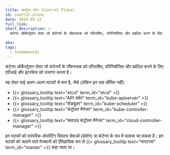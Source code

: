 ```yaml
---
title: कण्ट्रोल प्लेन (Control Plane)
id: control-plane
date: 2019-05-12
full_link:
short_description: >
  कंटेनर ऑर्केस्ट्रेशन लेयर जो कंटेनरों के जीवनचक्र को परिभाषित, परिनियोजित और प्रबंधित करने के लिए API और इंटरफेस को उजागर करता है।

aka:
tags:
  - fundamental
---
```


कंटेनर ऑर्केस्ट्रेशन लेयर जो कंटेनरों के जीवनचक्र को परिभाषित, परिनियोजित और प्रबंधित करने के लिए एपीआई और इंटरफेस को उजागर करता है।

 <!--more-->

यह लेयर कई अलग-अलग घटकों से बना है, जैसे (लेकिन इन तक सीमित नहीं):

- {{< glossary_tooltip text="etcd" term_id="etcd" >}}
- {{< glossary_tooltip text="API सर्वर" term_id="kube-apiserver" >}}
- {{< glossary_tooltip text="शेड्यूलर" term_id="kube-scheduler" >}}
- {{< glossary_tooltip text="कंट्रोलर मैनेजर" term_id="kube-controller-manager" >}}
- {{< glossary_tooltip text="क्लाउड कंट्रोलर मैनेजर" term_id="cloud-controller-manager" >}}

इन घटकों को पारंपरिक ऑपरेटिंग सिस्टम सेवाओं (डेमॉन) या कंटेनर के रूप में चलाया जा सकता है। इन घटकों को चलाने वाले मेजबानों को ऐतिहासिक रूप से {{< glossary_tooltip text="मास्टरस" term_id="master" >}} कहा जाता था।
